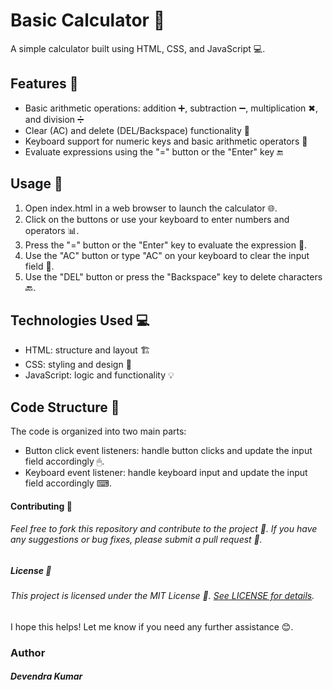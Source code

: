 # Basic Calculator 🧮

A simple calculator built using HTML, CSS, and JavaScript 💻.

## Features 🎉

- Basic arithmetic operations: addition ➕, subtraction ➖, multiplication ✖, and division ➗
- Clear (AC) and delete (DEL/Backspace) functionality 🔄
- Keyboard support for numeric keys and basic arithmetic operators 🔢
- Evaluate expressions using the "=" button or the "Enter" key 🔚

## Usage 📝

1. Open index.html in a web browser to launch the calculator 🌐.
2. Click on the buttons or use your keyboard to enter numbers and operators 📊.
3. Press the "=" button or the "Enter" key to evaluate the expression 🤔.
4. Use the "AC" button or type "AC" on your keyboard to clear the input field 🧹.
5. Use the "DEL" button or press the "Backspace" key to delete characters 🔙.

## Technologies Used 💻

- HTML: structure and layout 🏗
- CSS: styling and design 🎨
- JavaScript: logic and functionality 💡

## Code Structure 📁

The code is organized into two main parts:

- Button click event listeners: handle button clicks and update the input field accordingly 🖱.
- Keyboard event listener: handle keyboard input and update the input field accordingly ⌨.


#### Contributing 🤝

###### Feel free to fork this repository and contribute to the project 🌟. If you have any suggestions or bug fixes, please submit a pull request 📨.

##### License 📄

###### This project is licensed under the MIT License 📝. [See LICENSE for details](https://en.wikipedia.org/wiki/MIT_License).

I hope this helps! Let me know if you need any further assistance 😊.

### Author 
##### Devendra Kumar